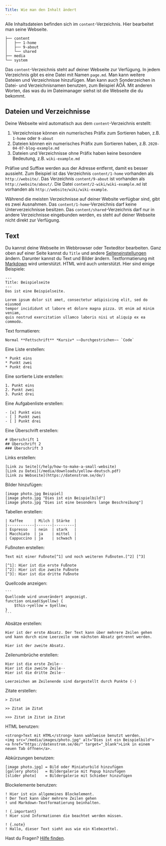 ```yaml
---
Title: Wie man den Inhalt ändert
---
```

Alle Inhaltsdateien befinden sich im `content`-Verzeichnis. Hier bearbeitet man seine Webseite. 

``` box-drawing {aria-hidden=true}
├── content
│   ├── 1-home
│   ├── 9-about
│   └── shared
├── media
└── system
```

Das `content`-Verzeichnis steht auf deiner Webseite zur Verfügung. In jedem Verzeichnis gibt es eine Datei mit Namen `page.md`. Man kann weitere Dateien und Verzeichnisse hinzufügen. Man kann auch Sonderzeichen in Datei- und Verzeichnisnamen benutzen, zum Beispiel ÄÖÅ. Mit anderen Worten, das was du im Dateimanager siehst ist die Webseite die du bekommt.

## Dateien und Verzeichnisse

Deine Webseite wird automatisch aus dem `content`-Verzeichnis erstellt:

1. Verzeichnisse können ein numerisches Präfix zum Sortieren haben, z.B. `1-home` oder `9-about`
2. Dateien können ein numerisches Präfix zum Sortieren haben, z.B. `2020-04-07-blog-example.md`
3. Dateien und Verzeichnisse ohne Präfix haben keine besondere Bedeutung, z.B. `wiki-example.md`

Präfixe und Suffixe werden aus der Adresse entfernt, damit es besser aussieht. Zum Beispiel ist das Verzeichnis `content/1-home` vorhanden als `http://website/`. Das Verzeichnis `content/9-about` ist vorhanden als `http://website/about/`. Die Datei `content/2-wiki/wiki-example.md` ist vorhanden als `http://website/wiki/wiki-example`.

Während die meisten Verzeichnisse auf deiner Website verfügbar sind, gibt es zwei Ausnahmen. Das `content/1-home`-Verzeichnis darf keine Unterverzeichnisse besitzen. Das `content/shared`-Verzeichnis darf nur in andere Verzeichnisse eingebunden werden, es steht auf deiner Webseite nicht direkt zur Verfügung.

## Text

Du kannst deine Webseite im Webbrowser oder Texteditor bearbeiten. Ganz oben auf einer Seite kannst du `Title` und andere [Seiteneinstellungen](how-to-change-the-system#seiteneinstellungen) ändern. Darunter kannst du Text und Bilder ändern. Textformatierung mit [Markdown](https://github.com/annaesvensson/yellow-markdown/tree/main/README-de.md) wird unterstützt. HTML wird auch unterstützt. Hier sind einige Beispiele:

    ---
    Title: Beispielseite
    ---
    Das ist eine Beispielseite.

    Lorem ipsum dolor sit amet, consectetur adipisicing elit, sed do eiusmod 
    tempor incididunt ut labore et dolore magna pizza. Ut enim ad minim veniam, 
    quis nostrud exercitation ullamco laboris nisi ut aliquip ex ea commodo.

Text formatieren:

    Normal **Fettschrift** *Kursiv* ~~Durchgestrichen~~ `Code`

Eine Liste erstellen:

    * Punkt eins
    * Punkt zwei
    * Punkt drei

Eine sortierte Liste erstellen:

    1. Punkt eins
    2. Punkt zwei
    3. Punkt drei

Eine Aufgabenliste erstellen:

    - [x] Punkt eins
    - [ ] Punkt zwei
    - [ ] Punkt drei

Eine Überschrift erstellen:

    # Überschrift 1
    ## Überschrift 2
    ### Überschrift 3

Links erstellen:

    [Link zu Seite](/help/how-to-make-a-small-website)
    [Link zu Datei](/media/downloads/yellow-deutsch.pdf)
    [Link zu Webseite](https://datenstrom.se/de/)

Bilder hinzufügen:

    [image photo.jpg Beispiel]
    [image photo.jpg "Dies ist ein Beispielbild"]
    [image photo.jpg "Dies ist eine besonders lange Beschreibung"]

Tabellen erstellen:

    | Kaffee     | Milch | Stärke  |
    |------------|-------|---------|
    | Espresso   | nein  | stark   |
    | Macchiato  | ja    | mittel  |
    | Cappuccino | ja    | schwach |

Fußnoten erstellen:

    Text mit einer Fußnote[^1] und noch weiteren Fußnoten.[^2] [^3]
    
    [^1]: Hier ist die erste Fußnote
    [^2]: Hier ist die zweite Fußnote
    [^3]: Hier ist die dritte Fußnote

Quellcode anzeigen:

    ```
    Quellcode wird unverändert angezeigt.
    function onLoad($yellow) {
        $this->yellow = $yellow;
    }
    ```

Absätze erstellen:

    Hier ist der erste Absatz. Der Text kann über mehrere Zeilen gehen
    und kann durch eine Leerzeile vom nächsten Absatz getrennt werden.

    Hier ist der zweite Absatz.

Zeilenumbrüche erstellen:

    Hier ist die erste Zeile⋅⋅
    Hier ist die zweite Zeile⋅⋅
    Hier ist die dritte Zeile⋅⋅
    
    Leerzeichen am Zeilenende sind dargestellt durch Punkte (⋅)

Zitate erstellen:

    > Zitat
    
    >> Zitat im Zitat
    
    >>> Zitat im Zitat im Zitat

HTML benutzen:

    <strong>Text mit HTML</strong> kann wahlweise benutzt werden.
    <img src="/media/images/photo.jpg" alt="Dies ist ein Beispielbild">
    <a href="https://datenstrom.se/de/" target="_blank">Link in einem neuen Tab öffnen</a>.

Abkürzungen benutzen:

    [image photo.jpg] = Bild oder Miniaturbild hinzufügen
    [gallery photo]   = Bildergalerie mit Popup hinzufügen
    [slider photo]    = Bildergalerie mit Schieber hinzufügen

Blockelemente benutzen:

    ! Hier ist ein allgemeines Blockelement.
    ! Der Text kann über mehrere Zeilen gehen
    ! und Markdown-Textformatierung beinhalten.

    ! {.important}
    ! Hier sind Informationen die beachtet werden müssen.

    ! {.note}
    ! Hallo, dieser Text sieht aus wie ein Klebezettel.

Hast du Fragen? [Hilfe finden](.).
